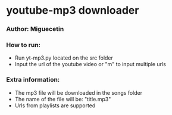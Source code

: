 # youtube-mp3 downloader
### Author: Miguecetin

### How to run:

- Run yt-mp3.py located on the src folder
- Input the url of the youtube video or "m" to input multiple urls

### Extra information:

- The mp3 file will be downloaded in the songs folder
- The name of the file will be: "title.mp3"
- Urls from playlists are supported
